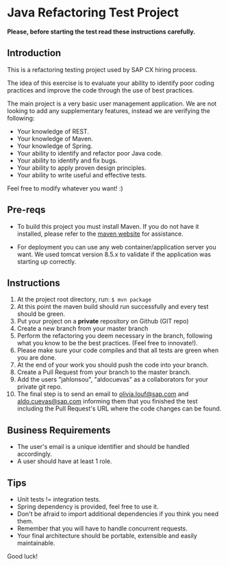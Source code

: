 Java Refactoring Test Project
=============================

**Please, before starting the test read these instructions carefully.**

Introduction
------------

This is a refactoring testing project used by SAP CX hiring process.

The idea of this exercise is to evaluate your ability to identify poor coding practices and improve the code through the use of best practices.

The main project is a very basic user management application. We are not looking to add any supplementary features, instead we are verifying the following:

* Your knowledge of REST.
* Your knowledge of Maven.
* Your knowledge of Spring.
* Your ability to identify and refactor poor Java code.
* Your ability to identify and fix bugs.
* Your ability to apply proven design principles.
* Your ability to write useful and effective tests.

Feel free to modify whatever you want! :)

Pre-reqs
--------

* To build this project you must install Maven. If you do not have it installed, please refer to the [maven website][1] for assistance.

* For deployment you can use any web container/application server you want. We used tomcat version 8.5.x to validate if the application was starting up correctly.

Instructions
------------

1. At the project root directory, run:
    `$ mvn package`
2. At this point the maven build should run successfully and every test should be green.
3. Put your project on a **private** repository on Github (GIT repo)
4. Create a new branch from your master branch
5. Perform the refactoring you deem necessary in the branch, following what you know to be the best practices. (Feel free to innovate!).
6. Please make sure your code compiles and that all tests are green when you are done.
7. At the end of your work you should push the code into your branch.
8. Create a Pull Request from your branch to the master branch.
9. Add the users "jahlonsou", "aldocuevas" as a collaborators for your private git repo.
10. The final step is to send an email to olivia.louf@sap.com and aldo.cuevas@sap.com  informing them that you finished the test including the Pull Request's URL where the code changes can be found.

Business Requirements
---------------------

* The user's email is a unique identifier and should be handled accordingly.
* A user should have at least 1 role.

Tips
----

* Unit tests != integration tests.
* Spring dependency is provided, feel free to use it.
* Don't be afraid to import additional dependencies if you think you need them.
* Remember that you will have to handle concurrent requests.
* Your final architecture should be portable, extensible and easily maintainable.

Good luck!

[1]: http://maven.apache.org/
[2]: https://bitbucket.org/
[3]: https://bitbucket.org/
[4]: https://git-scm.com/book/en/v2/Getting-Started-Installing-Git
[5]: https://git-scm.com/downloads/guis

